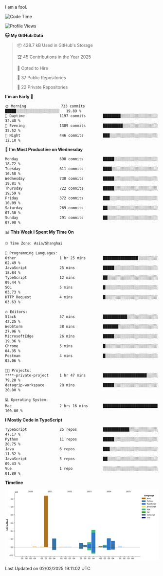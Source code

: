 I am a fool.

<!--START_SECTION:waka-->
![Code Time](http://img.shields.io/badge/Code%20Time-2%2C497%20hrs%2025%20mins-blue)

![Profile Views](http://img.shields.io/badge/Profile%20Views-1-blue)

**🐱 My GitHub Data** 

> 📦 428.7 kB Used in GitHub's Storage 
 > 
> 🏆 45 Contributions in the Year 2025
 > 
> 💼 Opted to Hire
 > 
> 📜 37 Public Repositories 
 > 
> 🔑 22 Private Repositories 
 > 
**I'm an Early 🐤** 

```text
🌞 Morning                733 commits         █████░░░░░░░░░░░░░░░░░░░░   19.89 % 
🌆 Daytime                1197 commits        ████████░░░░░░░░░░░░░░░░░   32.48 % 
🌃 Evening                1309 commits        █████████░░░░░░░░░░░░░░░░   35.52 % 
🌙 Night                  446 commits         ███░░░░░░░░░░░░░░░░░░░░░░   12.10 % 
```
📅 **I'm Most Productive on Wednesday** 

```text
Monday                   690 commits         █████░░░░░░░░░░░░░░░░░░░░   18.72 % 
Tuesday                  611 commits         ████░░░░░░░░░░░░░░░░░░░░░   16.58 % 
Wednesday                730 commits         █████░░░░░░░░░░░░░░░░░░░░   19.81 % 
Thursday                 722 commits         █████░░░░░░░░░░░░░░░░░░░░   19.59 % 
Friday                   372 commits         ███░░░░░░░░░░░░░░░░░░░░░░   10.09 % 
Saturday                 269 commits         ██░░░░░░░░░░░░░░░░░░░░░░░   07.30 % 
Sunday                   291 commits         ██░░░░░░░░░░░░░░░░░░░░░░░   07.90 % 
```


📊 **This Week I Spent My Time On** 

```text
🕑︎ Time Zone: Asia/Shanghai

💬 Programming Languages: 
Other                    1 hr 25 mins        ████████████████░░░░░░░░░   62.49 % 
JavaScript               25 mins             █████░░░░░░░░░░░░░░░░░░░░   18.84 % 
TypeScript               12 mins             ██░░░░░░░░░░░░░░░░░░░░░░░   09.44 % 
SQL                      5 mins              █░░░░░░░░░░░░░░░░░░░░░░░░   03.73 % 
HTTP Request             4 mins              █░░░░░░░░░░░░░░░░░░░░░░░░   03.63 % 

🔥 Editors: 
Slack                    57 mins             ███████████░░░░░░░░░░░░░░   42.25 % 
WebStorm                 38 mins             ███████░░░░░░░░░░░░░░░░░░   27.96 % 
MicrosoftEdge            26 mins             █████░░░░░░░░░░░░░░░░░░░░   19.36 % 
Chrome                   5 mins              █░░░░░░░░░░░░░░░░░░░░░░░░   04.35 % 
Postman                  4 mins              █░░░░░░░░░░░░░░░░░░░░░░░░   03.06 % 

🐱‍💻 Projects: 
****-private-project     1 hr 47 mins        ████████████████████░░░░░   79.20 % 
datagrip-workspace       28 mins             █████░░░░░░░░░░░░░░░░░░░░   20.80 % 

💻 Operating System: 
Mac                      2 hrs 16 mins       █████████████████████████   100.00 % 
```

**I Mostly Code in TypeScript** 

```text
TypeScript               25 repos            ████████████░░░░░░░░░░░░░   47.17 % 
Python                   11 repos            █████░░░░░░░░░░░░░░░░░░░░   20.75 % 
Java                     6 repos             ███░░░░░░░░░░░░░░░░░░░░░░   11.32 % 
JavaScript               5 repos             ██░░░░░░░░░░░░░░░░░░░░░░░   09.43 % 
Vue                      1 repo              ░░░░░░░░░░░░░░░░░░░░░░░░░   01.89 % 
```



**Timeline**

![Lines of Code chart](https://raw.githubusercontent.com/VeejaLiu/VeejaLiu/master/assets/bar_graph.png)


 Last Updated on 02/02/2025 19:11:02 UTC
<!--END_SECTION:waka-->
